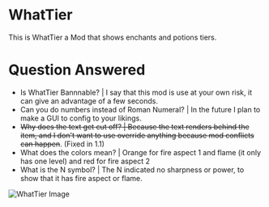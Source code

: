 # WhatTier
This is WhatTier a Mod that shows enchants and potions tiers.
# Question Answered
- Is WhatTier Bannnable? | I say that this mod is use at your own risk, it can give an advantage of a few seconds.
- Can you do numbers instead of Roman Numeral? | In the future I plan to make a GUI to config to your likings.
- ~~Why does the text get cut off? | Because the text renders behind the item, and I don't want to use override anything because mod conflicts can happen~~. (Fixed in 1.1)
- What does the colors mean?  | Orange for fire aspect 1 and flame (it only has one level) and red for fire aspect 2
- What is the N symbol? | The N indicated  no sharpness or power, to show that it has fire aspect or flame.


![WhatTier Image](https://i.postimg.cc/nrqJLMdF/2020-07-28-18-04-05.png)  
